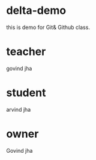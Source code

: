 # delta-demo
this is demo for Git&amp; Github class.

# teacher 
govind jha
# student 
arvind jha
# owner
Govind jha